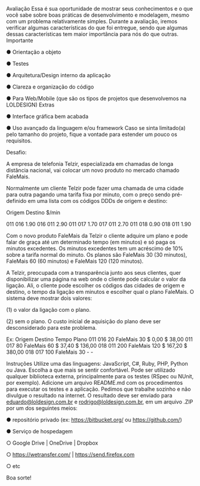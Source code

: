 Avaliação
 Essa é sua oportunidade de mostrar seus conhecimentos e o que você sabe sobre boas
práticas de desenvolvimento e modelagem, mesmo com um problema relativamente simples.
Durante a avaliação, iremos verificar algumas características do que foi entregue, sendo que
algumas dessas características tem maior importância para nós do que outras.
Importante

● Orientação a objeto

● Testes

● Arquitetura/Design interno da aplicação

● Clareza e organização do código

● Para Web/Mobile (que são os tipos de projetos que desenvolvemos na
LOLDESIGN)
Extras

● Interface gráfica bem acabada

● Uso avançado da linguagem e/ou framework
Caso se sinta limitado(a) pelo tamanho do projeto, fique a vontade para estender um pouco os
requisitos. 


Desafio:

A empresa de telefonia Telzir, especializada em chamadas de longa distância nacional, vai
colocar um novo produto no mercado chamado FaleMais.

Normalmente um cliente Telzir pode fazer uma chamada de uma cidade para outra pagando
uma tarifa fixa por minuto, com o preço sendo pré-definido em uma lista com os códigos DDDs
de origem e destino:

Origem   Destino   $/min

011      016        1.90
016      011        2.90
011      017        1.70
017      011        2.70
011      018        0.90
018      011        1.90 

Com o novo produto FaleMais da Telzir o cliente adquire um plano e pode falar de graça até
um determinado tempo (em minutos) e só paga os minutos excedentes. Os minutos
excedentes tem um acréscimo de 10% sobre a tarifa normal do minuto. Os planos são
FaleMais 30 (30 minutos), FaleMais 60 (60 minutos) e FaleMais 120 (120 minutos).

A Telzir, preocupada com a transparência junto aos seus clientes, quer disponibilizar uma
página na web onde o cliente pode calcular o valor da ligação. Ali, o cliente pode escolher os
códigos das cidades de origem e destino, o tempo da ligação em minutos e escolher qual o
plano FaleMais. O sistema deve mostrar dois valores: 

(1) o valor da ligação com o plano.

(2) sem o plano. O custo inicial de aquisição do plano deve ser desconsiderado para este
    problema.

Ex:
    Origem                                   Destino                        Tempo                         Plano
    011                                        016                            20                FaleMais 30 $ 0,00 $ 38,00
    011                                        017                            80               FaleMais 60 $ 37,40 $ 136,00
    018                                        011                           200              FaleMais 120 $ 167,20 $ 380,00
    018                                        017                           100              FaleMais 30      -         - 


Instruções
Utilize uma das linguagens: JavaScript, C#, Ruby, PHP, Python ou Java. Escolha a que mais
se sentir confortável. Pode ser utilizado qualquer biblioteca externa, principalmente para os
testes (RSpec ou NUnit, por exemplo). Adicione um arquivo README.md com os
procedimentos para executar os testes e a aplicação.
Pedimos que trabalhe sozinho e não divulgue o resultado na internet.
O resultado deve ser enviado para eduardo@loldesign.com.br e rodrigo@loldesign.com.br,
em um arquivo .ZIP por um dos seguintes meios:

● repositório privado (ex: https://bitbucket.org/ ou https://github.com/)

● Serviço de hospedagem

○ Google Drive | OneDrive | Dropbox

○ https://wetransfer.com/ | https://send.firefox.com

○ etc


Boa sorte!